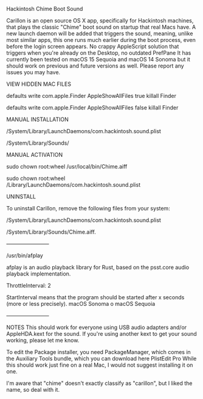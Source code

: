 Hackintosh Chime Boot Sound

Carillon is an open source OS X app, specifically for Hackintosh machines, that plays the classic "Chime" boot sound on startup that real Macs have.
A new launch daemon will be added that triggers the sound, meaning, unlike most similar apps, this one runs much earlier during the boot process, even before the login screen appears. No crappy AppleScript solution that triggers when you're already on the Desktop, no outdated PrefPane
It has currently been tested on macOS 15 Sequoia and macOS 14 Sonoma but it should work on previous and future versions as well. Please report any issues you may have.

VIEW HIDDEN MAC FILES

defaults write com.apple.Finder AppleShowAllFiles true
killall Finder

defaults write com.apple.Finder AppleShowAllFiles false
killall Finder


MANUAL INSTALLATION

/System/Library/LaunchDaemons/com.hackintosh.sound.plist

/System/Library/Sounds/


MANUAL ACTIVATION

sudo chown root:wheel /usr/local/bin/Chime.aiff

sudo chown root:wheel /Library/LaunchDaemons/com.hackintosh.sound.plist


UNINSTALL

To uninstall Carillon, remove the following files from your system:

/System/Library/LaunchDaemons/com.hackintosh.sound.plist

/System/Library/Sounds/Chime.aiff.

————————

/usr/bin/afplay

afplay is an audio playback library for Rust, based on the psst.core audio playback implementation.

ThrottleInterval: 2

StartInterval means that the program should be started after x seconds (more or less precisely). macOS Sonoma o macOS Sequoia

————————


NOTES
This should work for everyone using USB audio adapters and/or AppleHDA.kext for the sound. If you're using another kext to get your sound working, please let me know.

To edit the Package installer, you need PackageManager, which comes in the Auxiliary Tools bundle, which you can download here PlistEdit Pro
While this should work just fine on a real Mac, I would not suggest installing it on one.

I'm aware that "chime" doesn't exactly classify as "carillon", but I liked the name, so deal with it. 

